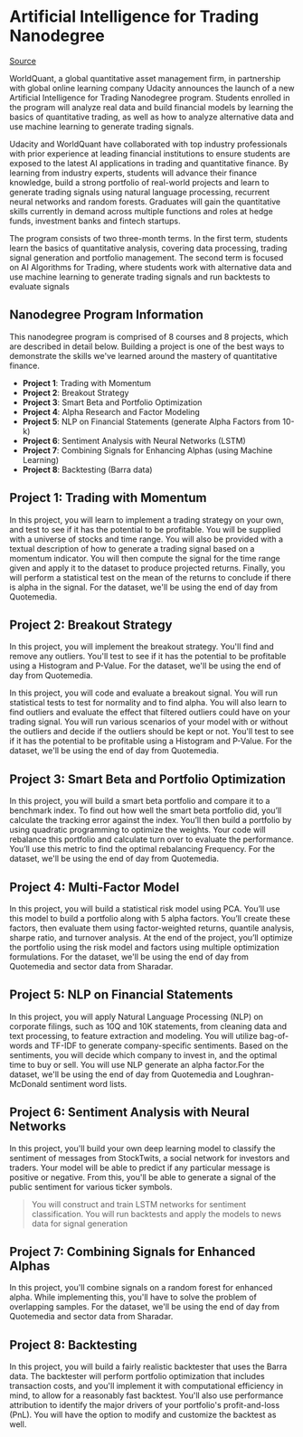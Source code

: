 # Artificial Intelligence for Trading Nanodegree

[Source](https://www.businesswire.com/news/home/20180816005146/en/WorldQuant-Udacity-Partner-Offer-Artificial-Intelligence-Trading)

WorldQuant, a global quantitative asset management firm, in partnership with global online learning company Udacity announces the launch of a new Artificial Intelligence for Trading Nanodegree program. Students enrolled in the program will analyze real data and build financial models by learning the basics of quantitative trading, as well as how to analyze alternative data and use machine learning to generate trading signals.

Udacity and WorldQuant have collaborated with top industry professionals with prior experience at leading financial institutions to ensure students are exposed to the latest AI applications in trading and quantitative finance. By learning from industry experts, students will advance their finance knowledge, build a strong portfolio of real-world projects and learn to generate trading signals using natural language processing, recurrent neural networks and random forests. Graduates will gain the quantitative skills currently in demand across multiple functions and roles at hedge funds, investment banks and fintech startups.

The program consists of two three-month terms. In the first term, students learn the basics of quantitative analysis, covering data processing, trading signal generation and portfolio management. The second term is focused on AI Algorithms for Trading, where students work with alternative data and use machine learning to generate trading signals and run backtests to evaluate signals

## Nanodegree Program Information

This nanodegree program is comprised of 8 courses and 8 projects, which are described in detail below.
Building a project is one of the best ways to demonstrate the skills we've learned around the mastery of
quantitative finance.

* **Project 1**: Trading with Momentum 
* **Project 2**: Breakout Strategy
* **Project 3**: Smart Beta and Portfolio Optimization
* **Project 4**: Alpha Research and Factor Modeling
* **Project 5**: NLP on Financial Statements (generate Alpha Factors from 10-k)
* **Project 6**: Sentiment Analysis with Neural Networks (LSTM)
* **Project 7**: Combining Signals for Enhancing Alphas (using Machine Learning)
* **Project 8**: Backtesting (Barra data)

## Project 1: Trading with Momentum

In this project, you will learn to implement a trading strategy on your own, and test to see if it has the potential to be profitable. You will be supplied with a universe of stocks and time range. You will also be provided with a textual description of how to generate a trading signal based on a momentum indicator. You will then compute the signal for the time range given and apply it to the dataset to produce projected returns. Finally, you will perform a statistical test on the mean of the returns to conclude if there is alpha in the signal. For the dataset, we'll be using the end of day from Quotemedia.


## Project 2: Breakout Strategy 

In this project, you will implement the breakout strategy. You'll find and remove any outliers. You'll test to see if it has the potential to be profitable using a Histogram and P-Value. For the dataset, we'll be using the end of day from Quotemedia.

In this project, you will code and evaluate a breakout signal. You will run statistical tests to test for normality
and to find alpha. You will also learn to find outliers and evaluate the effect that filtered outliers could have
on your trading signal. You will run various scenarios of your model with or without the outliers and decide
if the outliers should be kept or not. You'll test to see if it has the potential to be profitable using a Histogram and P-Value. For the dataset, we'll be using the end of day from Quotemedia.

## Project 3: Smart Beta and Portfolio Optimization

In this project, you will build a smart beta portfolio and compare it to a benchmark index. To find out how well the smart beta portfolio did, you’ll calculate the tracking error against the index. You’ll then build a portfolio by using quadratic programming to optimize the weights. Your code will rebalance this portfolio and calculate turn over to evaluate the performance. You’ll use this metric to find the optimal rebalancing Frequency. For the dataset, we'll be using the end of day from Quotemedia.


## Project 4: Multi-Factor Model

In this project, you will build a statistical risk model using PCA. You’ll use this model to build a portfolio along with 5 alpha factors. You’ll create these factors, then evaluate them using factor-weighted returns, quantile analysis, sharpe ratio, and turnover analysis. At the end of the project, you’ll optimize the portfolio using the risk model and factors using multiple optimization formulations. For the dataset, we'll be using the end of day from Quotemedia and sector data from Sharadar.

## Project 5: NLP on Financial Statements

In this project, you will apply Natural Language Processing (NLP) on corporate filings, such as 10Q and 10K
statements, from cleaning data and text processing, to feature extraction and modeling. You will utilize
bag-of-words and TF-IDF to generate company-specific sentiments. Based on the sentiments, you will decide
which company to invest in, and the optimal time to buy or sell. You will use NLP generate an alpha factor.For the dataset, we'll be using the end of day from Quotemedia and Loughran-McDonald sentiment word lists.

## Project 6: Sentiment Analysis with Neural Networks

In this project, you'll build your own deep learning model to classify the sentiment of messages from StockTwits, a social network for investors and traders. Your model will be able to predict if any particular message is positive or negative. From this, you'll be able to generate a signal of the public sentiment for various ticker symbols.

> You will construct and train LSTM networks for sentiment classification. You will run backtests and apply the models to news data for signal generation

## Project 7: Combining Signals for Enhanced Alphas

In this project, you'll combine signals on a random forest for enhanced alpha. While implementing this, you'll have to solve the problem of overlapping samples. For the dataset, we'll be using the end of day from Quotemedia and sector data from Sharadar.

## Project 8: Backtesting

In this project, you will build a fairly realistic backtester that uses the Barra data. The backtester will perform
portfolio optimization that includes transaction costs, and you'll implement it with computational efficiency
in mind, to allow for a reasonably fast backtest. You'll also use performance attribution to identify the major
drivers of your portfolio's profit-and-loss (PnL). You will have the option to modify and customize the
backtest as well.